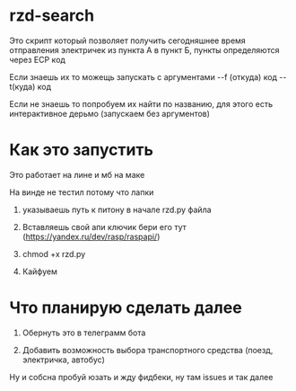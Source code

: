 # rzd-search

Это скрипт который позволяет получить сегодняшнее время отправления электричек из пункта А в пункт Б, пункты определяются через ЕСР код

Если знаешь их то можещь запускать с аргументами --f (откуда) код --t(куда) код

Если не знаешь то попробуем их найти по названию, для этого есть интерактивное дерьмо (запускаем без аргументов)

# Как это запустить

Это работает на лине и мб на маке

На винде не тестил потому что лапки


1. указываешь путь к питону в начале rzd.py файла

2. Вставляешь свой апи ключик бери его тут (https://yandex.ru/dev/rasp/raspapi/) 

3. chmod +x rzd.py

4. Кайфуем

# Что планирую сделать далее

1. Обернуть это в телеграмм бота

2. Добавить возможность выбора транспортного средства (поезд, электричка, автобус)

Ну и собсна пробуй юзать и жду фидбеки, ну там issues и так далее
